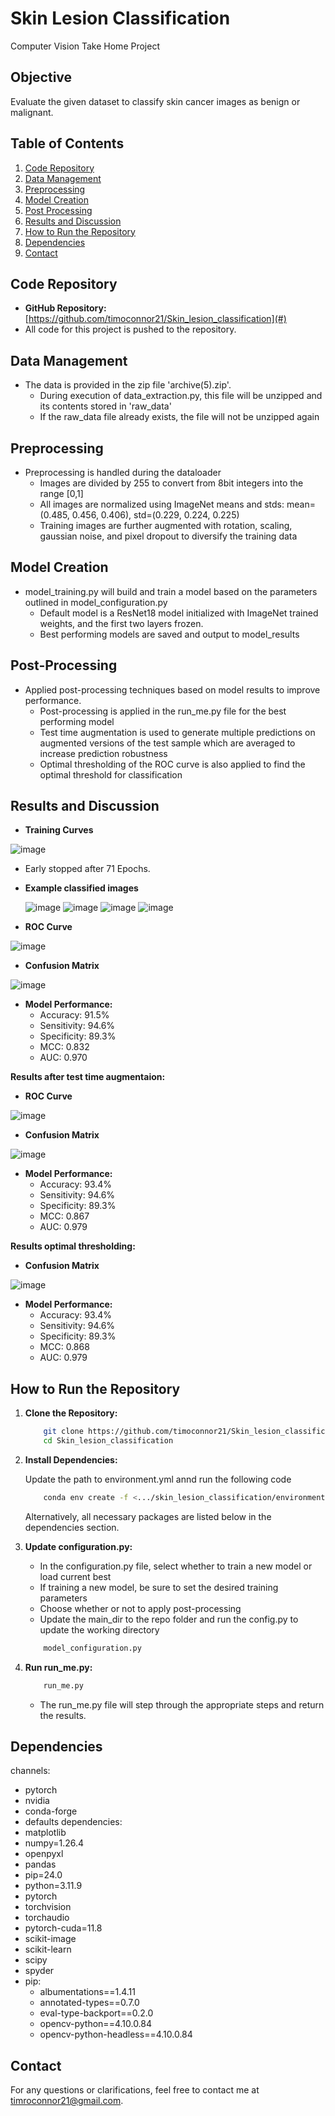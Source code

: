 # Skin Lesion Classification
Computer Vision Take Home Project

## Objective
Evaluate the given dataset to classify skin cancer images as benign or malignant.

## Table of Contents
1. [Code Repository](#code-repository)
2. [Data Management](#data-management)
3. [Preprocessing](#preprocessing)
4. [Model Creation](#model-creation)
5. [Post Processing](#post-processing)
6. [Results and Discussion](#results-and-discussion)
7. [How to Run the Repository](#how-to-run-the-repository)
8. [Dependencies](#dependencies)
9. [Contact](#contact)

## Code Repository
- **GitHub Repository:** [https://github.com/timoconnor21/Skin_lesion_classification](#)
- All code for this project is pushed to the repository.

## Data Management
- The data is provided in the zip file 'archive(5).zip'.
  - During execution of data_extraction.py, this file will be unzipped and its contents stored in 'raw_data'
  - If the raw_data file already exists, the file will not be unzipped again

## Preprocessing
- Preprocessing is handled during the dataloader
  - Images are divided by 255 to convert from 8bit integers into the range [0,1]
  - All images are normalized using ImageNet means and stds:  mean=(0.485, 0.456, 0.406), std=(0.229, 0.224, 0.225)
  - Training images are further augmented with rotation, scaling, gaussian noise, and pixel dropout to diversify the training data

## Model Creation
- model_training.py will build and train a model based on the parameters outlined in model_configuration.py
  - Default model is a ResNet18 model initialized with ImageNet trained weights, and the first two layers frozen.
  - Best performing models are saved and output to model_results

## Post-Processing
- Applied post-processing techniques based on model results to improve performance.
  - Post-processing is applied in the run_me.py file for the best performing model 
  - Test time augmentation is used to generate multiple predictions on augmented versions of the test sample which are averaged to increase prediction robustness
  - Optimal thresholding of the ROC curve is also applied to find the optimal threshold for classification

## Results and Discussion
- **Training Curves**
  
![image](https://github.com/timoconnor21/Skin_lesion_classificaiton/assets/175061865/b8352c81-a26a-4552-915f-81d415d85e04)

  - Early stopped after 71 Epochs.

- **Example classified images**
  
   ![image](https://github.com/timoconnor21/Skin_lesion_classificaiton/assets/175061865/561fa903-8294-4860-ae3a-a47607e1f812)
   ![image](https://github.com/timoconnor21/Skin_lesion_classificaiton/assets/175061865/4b50d7a5-d2a4-40f8-bf99-1229c82bc3a4)
   ![image](https://github.com/timoconnor21/Skin_lesion_classificaiton/assets/175061865/6b2b7751-e8a8-4633-a21f-2b8dd1b76d5e)
   ![image](https://github.com/timoconnor21/Skin_lesion_classificaiton/assets/175061865/1c20660b-c355-48f0-992b-ef9855fb42e1)


- **ROC Curve**

![image](https://github.com/timoconnor21/Skin_lesion_classificaiton/assets/175061865/4d07d82e-e1f1-419f-9862-dcc2af2eeef0)

- **Confusion Matrix**

![image](https://github.com/timoconnor21/Skin_lesion_classificaiton/assets/175061865/4c06c4a3-d67e-488c-8f93-f45ffb66aa1c)

- **Model Performance:**
  - Accuracy: 91.5%
  - Sensitivity: 94.6%
  - Specificity: 89.3%
  - MCC: 0.832
  - AUC: 0.970
 
**Results after test time augmentaion:**
- **ROC Curve**

![image](https://github.com/timoconnor21/Skin_lesion_classificaiton/assets/175061865/cd2ee54f-d72e-4c7a-88f6-1710863cc21a)

- **Confusion Matrix**
  
![image](https://github.com/timoconnor21/Skin_lesion_classificaiton/assets/175061865/953612f4-d18a-470c-bb80-edd004a6479a)

- **Model Performance:**
  - Accuracy: 93.4%
  - Sensitivity: 94.6%
  - Specificity: 89.3%
  - MCC: 0.867
  - AUC: 0.979
 
**Results optimal thresholding:**
- **Confusion Matrix**
  
![image](https://github.com/timoconnor21/Skin_lesion_classificaiton/assets/175061865/6659e66f-8ece-480d-bd77-8e4b2a758de6)

- **Model Performance:**
  - Accuracy: 93.4%
  - Sensitivity: 94.6%
  - Specificity: 89.3%
  - MCC: 0.868
  - AUC: 0.979

## How to Run the Repository
1. **Clone the Repository:**
   ```bash
       git clone https://github.com/timoconnor21/Skin_lesion_classification.git
       cd Skin_lesion_classification
   ```

2. **Install Dependencies:**

   Update the path to environment.yml annd run the following code
   ```bash
       conda env create -f <.../skin_lesion_classification/environment.yml>
   ```
   Alternatively, all necessary packages are listed below in the dependencies section.

3.  **Update configuration.py:**
     - In the configuration.py file, select whether to train a new model or load current best
     - If training a new model, be sure to set the desired training parameters
     - Choose whether or not to apply post-processing
     - Update the main_dir to the repo folder and run the config.py to update the working directory
  
    ```bash
        model_configuration.py
    ```

3.  **Run run_me.py:**
    ```bash
        run_me.py
    ```
     - The run_me.py file will step through the appropriate steps and return the results.

## Dependencies

  channels:
  - pytorch
  - nvidia
  - conda-forge
  - defaults
dependencies:
  - matplotlib
  - numpy=1.26.4
  - openpyxl
  - pandas
  - pip=24.0
  - python=3.11.9
  - pytorch
  - torchvision
  - torchaudio
  - pytorch-cuda=11.8
  - scikit-image
  - scikit-learn
  - scipy
  - spyder
  - pip:
    - albumentations==1.4.11
    - annotated-types==0.7.0
    - eval-type-backport==0.2.0
    - opencv-python==4.10.0.84
    - opencv-python-headless==4.10.0.84

## Contact
For any questions or clarifications, feel free to contact me at timroconnor21@gmail.com.
